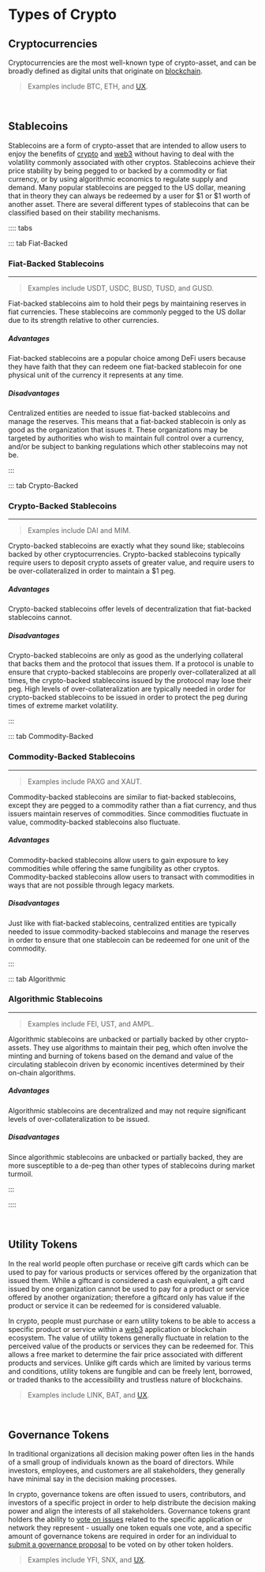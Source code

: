 # Types of Crypto

## Cryptocurrencies

Cryptocurrencies are the most well-known type of crypto-asset, and can be broadly defined as digital units that originate on [blockchain](/learn-the-basics/blockchain-basics/what-is-blockchain). 

> Examples include BTC, ETH, and [UX](/overview/UX-token).

<br>

## Stablecoins

Stablecoins are a form of crypto-asset that are intended to allow users to enjoy the benefits of [crypto](/learn-the-basics/crypto-basics/what-is-crypto) and [web3](/learn-the-basics/crypto-basics/what-is-web3) without having to deal with the volatility commonly associated with other cryptos. Stablecoins achieve their price stability by being pegged to or backed by a commodity or fiat currency, or by using algorithmic economics to regulate supply and demand. Many popular stablecoins are pegged to the US dollar, meaning that in theory they can always be redeemed by a user for $1 or $1 worth of another asset. There are several different types of stablecoins that can be classified based on their stability mechanisms.

:::: tabs

::: tab Fiat-Backed

### Fiat-Backed Stablecoins

****

> Examples include USDT, USDC, BUSD, TUSD, and GUSD.

Fiat-backed stablecoins aim to hold their pegs by maintaining reserves in fiat currencies. These stablecoins are commonly pegged to the US dollar due to its strength relative to other currencies.

##### Advantages

Fiat-backed stablecoins are a popular choice among DeFi users because they have faith that they can redeem one fiat-backed stablecoin for one physical unit of the currency it represents at any time.

##### Disadvantages

Centralized entities are needed to issue fiat-backed stablecoins and manage the reserves. This means that a fiat-backed stablecoin is only as good as the organization that issues it. These organizations may be targeted by authorities who wish to maintain full control over a currency, and/or be subject to banking regulations which other stablecoins may not be.

:::

::: tab Crypto-Backed

### Crypto-Backed Stablecoins

****

> Examples include DAI and MIM.

Crypto-backed stablecoins are exactly what they sound like; stablecoins backed by other cryptocurrencies. Crypto-backed stablecoins typically require users to deposit crypto assets of greater value, and require users to be over-collateralized in order to maintain a $1 peg.

##### Advantages

Crypto-backed stablecoins offer levels of decentralization that fiat-backed stablecoins cannot.

##### Disadvantages

Crypto-backed stablecoins are only as good as the underlying collateral that backs them and the protocol that issues them. If a protocol is unable to ensure that crypto-backed stablecoins are properly over-collateralized at all times, the crypto-backed stablecoins issued by the protocol may lose their peg. High levels of over-collateralization are typically needed in order for crypto-backed stablecoins to be issued in order to protect the peg during times of extreme market volatility.

:::

::: tab Commodity-Backed

### Commodity-Backed Stablecoins

****

> Examples include PAXG and XAUT.

Commodity-backed stablecoins are similar to fiat-backed stablecoins, except they are pegged to a commodity rather than a fiat currency, and thus issuers maintain reserves of commodities. Since commodities fluctuate in value, commodity-backed stablecoins also fluctuate.

##### Advantages

Commodity-backed stablecoins allow users to gain exposure to key commodities while offering the same fungibility as other cryptos. Commodity-backed stablecoins allow users to transact with commodities in ways that are not possible through legacy markets.

##### Disadvantages

Just like with fiat-backed stablecoins, centralized entities are typically needed to issue commodity-backed stablecoins and manage the reserves in order to ensure that one stablecoin can be redeemed for one unit of the commodity.

:::

::: tab Algorithmic

### Algorithmic Stablecoins

****

> Examples include FEI, UST, and AMPL.

Algorithmic stablecoins are unbacked or partially backed by other crypto-assets. They use algorithms to maintain their peg, which often involve the minting and burning of tokens based on the demand and value of the circulating stablecoin driven by economic incentives determined by their on-chain algorithms.

##### Advantages

Algorithmic stablecoins are decentralized and may not require significant levels of over-collateralization to be issued.

##### Disadvantages

Since algorithmic stablecoins are unbacked or partially backed, they are more susceptible to a de-peg than other types of stablecoins during market turmoil.

:::

::::

<br>

## Utility Tokens

In the real world people often purchase or receive gift cards which can be used to pay for various products or services offered by the organization that issued them. While a giftcard is considered a cash equivalent, a gift card issued by one organization cannot be used to pay for a product or service offered by another organization; therefore a giftcard only has value if the product or service it can be redeemed for is considered valuable. 

In crypto, people must purchase or earn utility tokens to be able to access a specific product or service within a [web3](/learn-the-basics/crypto-basics/what-is-web3) application or blockchain ecosystem. The value of utility tokens generally fluctuate in relation to the perceived value of the products or services they can be redeemed for. This allows a free market to determine the fair price associated with different products and services. Unlike gift cards which are limited by various terms and conditions, utility tokens are fungible and can be freely lent, borrowed, or traded thanks to the accessibility and trustless nature of blockchains. 

> Examples include LINK, BAT, and [UX](/overview/UX-token).

<br>

## Governance Tokens

In traditional organizations all decision making power often lies in the hands of a small group of individuals known as the board of directors. While investors, employees, and customers are all stakeholders, they generally have minimal say in the decision making processes.

In crypto, governance tokens are often issued to users, contributors, and investors of a specific project in order to help distribute the decision making power and align the interests of all stakeholders. Governance tokens grant holders the ability to [vote on issues](/users/governance/voting) related to the specific application or network they represent - usually one token equals one vote, and a specific amount of governance tokens are required in order for an individual to [submit a governance proposal](/users/governance/creating-proposal) to be voted on by other token holders. 

> Examples include YFI, SNX, and [UX](/overview/UX-token).
